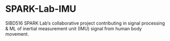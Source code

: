 # SPARK-Lab-IMU
SIBD516 SPARK Lab‘s collaborative project contributing in signal processing &amp; ML of inertial measurement unit (IMU) signal from human body movement.
